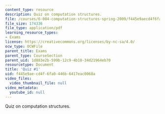 ```yaml
---
content_type: resource
description: Quiz on computation structures.
file: /courses/6-004-computation-structures-spring-2009/f445e9aecd4f6fa0446b6417eac0068a_MIT6_004s09_quiz01.pdf
file_size: 174336
file_type: application/pdf
learning_resource_types:
- Exams
license: https://creativecommons.org/licenses/by-nc-sa/4.0/
ocw_type: OCWFile
parent_title: Exams
parent_type: CourseSection
parent_uid: 1d883e2b-599b-12c9-4b18-34d21964eb70
resourcetype: Document
title: 'Quiz #1'
uid: f445e9ae-cd4f-6fa0-446b-6417eac0068a
video_files:
  video_thumbnail_file: null
video_metadata:
  youtube_id: null
---
```

Quiz on computation structures.